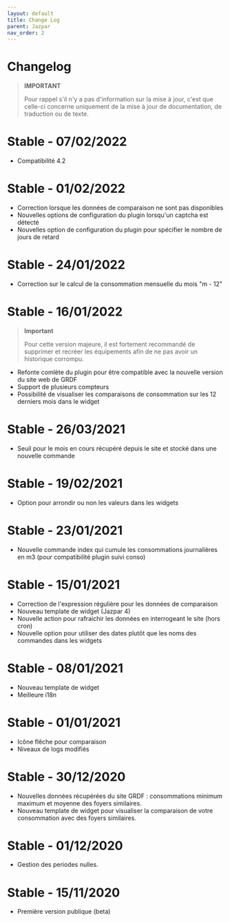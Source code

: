 ```yaml
---
layout: default
title: Change Log
parent: Jazpar
nav_order: 2
---
```


# Changelog

>**IMPORTANT**
>
>Pour rappel s'il n'y a pas d'information sur la mise à jour, c'est que celle-ci concerne uniquement de la mise à jour de documentation, de traduction ou de texte.

# Stable - 07/02/2022
- Compatibilité 4.2

# Stable - 01/02/2022
- Correction lorsque les données de comparaison ne sont pas disponibles
- Nouvelles options de configuration du plugin lorsqu'un captcha est détecté
- Nouvelles option de configuration du plugin pour spécifier le nombre de jours de retard

# Stable - 24/01/2022
- Correction sur le calcul de la consommation mensuelle du mois "m - 12"

# Stable - 16/01/2022
>**Important**
>
>Pour cette version majeure, il est fortement recommandé de supprimer et recréer les équipements afin de ne pas avoir un historique corrompu.
- Refonte comlète du plugin pour être compatible avec la nouvelle version du site web de GRDF
- Support de plusieurs compteurs
- Possibilité de visualiser les comparaisons de consommation sur les 12 derniers mois dans le widget

# Stable - 26/03/2021
- Seuil pour le mois en cours récupéré depuis le site et stocké dans une nouvelle commande

# Stable - 19/02/2021
- Option pour arrondir ou non les valeurs dans les widgets

# Stable - 23/01/2021
- Nouvelle commande index qui cumule les consommations journalières en m3 (pour compatibilité plugin suivi conso)

# Stable - 15/01/2021
- Correction de l'expression régulière pour les données de comparaison
- Nouveau template de widget (Jazpar 4)
- Nouvelle action pour rafraichir les données en interrogeant le site (hors cron)
- Nouvelle option pour utiliser des dates plutôt que les noms des commandes dans les widgets

# Stable - 08/01/2021
- Nouveau template de widget 
- Meilleure i18n

# Stable - 01/01/2021
- Icône flêche pour comparaison
- Niveaux de logs modifiés

# Stable - 30/12/2020
- Nouvelles données récupérées du site GRDF : consommations minimum maximum et moyenne des foyers similaires.
- Nouveau template de widget pour visualiser la comparaison de votre consommation avec des foyers similaires.

# Stable - 01/12/2020
- Gestion des periodes nulles.

# Stable - 15/11/2020
- Première version publique (beta)

